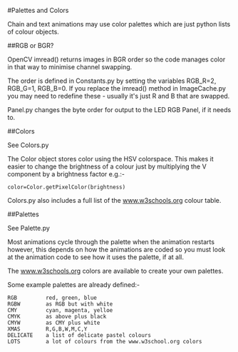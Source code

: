 #Palettes and Colors

Chain and text animations may use color palettes which are just python lists of colour objects.

##RGB or BGR?

OpenCV imread() returns images in BGR order so the code manages color in that way to minimise channel swapping.

The order is defined in Constants.py by setting the variables RGB_R=2, RGB_G=1, RGB_B=0. If you replace the imread() 
method in ImageCache.py you may need to redefine these - usually it's just R and B that are swapped.


Panel.py changes the byte order for output to the LED RGB Panel, if it needs to.

##Colors

See Colors.py

The Color object stores color using the HSV colorspace. This makes it easier to change the brightness of a colour 
just by multiplying the V component by a brightness factor e.g.:-

    color=Color.getPixelColor(brightness) 

Colors.py also includes a full list of the www.w3schools.org colour table. 

##Palettes

See Palette.py

Most animations cycle through the palette when the animation restarts however, this depends on how the animations are
 coded so you must look at the animation code to see how it uses the palette, if at all.
 
The www.w3schools.org colors are available to create your own palettes.

Some example palettes are already defined:-

    RGB         red, green, blue
    RGBW        as RGB but with white
    CMY         cyan, magenta, yelloe
    CMYK        as above plus black
    CMYW        as CMY plus white
    XMAS        R,G,B,W,M,C,Y  
    DELICATE    a list of delicate pastel colours  
    LOTS        a lot of colours from the www.w3school.org colors  




